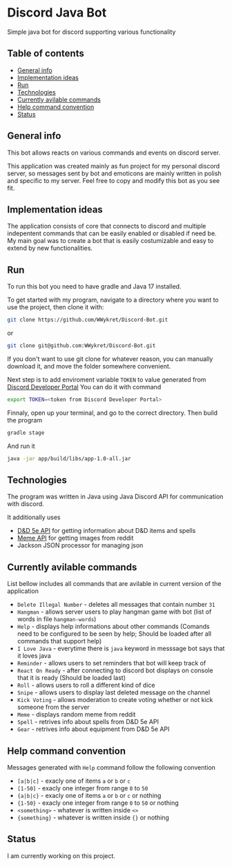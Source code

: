 # Discord Java Bot

Simple java bot for discord supporting various functionality

## Table of contents
* [General info](#general-info)
* [Implementation ideas](#implementation-ideas)
* [Run](#run)
* [Technologies](#technologies)
* [Currently avilable commands](#currently-avilable-commands)
* [Help command convention](#help-command-convention)
* [Status](#status)

## General info

This bot allows reacts on various commands and events on discord server.

This application was created mainly as fun project for my personal discord server, so messages sent by bot and emoticons are
mainly written in polish and specific to my server. Feel free to copy and modify this bot as you see fit.

## Implementation ideas

The application consists of core that connects to discord and multiple indepentent commands that can be easily enabled or disabled
if need be. My main goal was to create a bot that is easily costumizable and easy to extend by new functionalities. 

## Run
To run this bot you need to have gradle and Java 17 installed.

To get started with my program, navigate to a directory where you want to use the project, then clone it with:
```bash
git clone https://github.com/WWykret/Discord-Bot.git
```
or
```bash
git clone git@github.com:WWykret/Discord-Bot.git
```
If you don't want to use git clone for whatever reason, you can manually download it, and move the folder somewhere convenient.


Next step is to add enviroment variable `TOKEN` to value generated from [Discord Developer Portal](https://discordapp.com/developers/applications/)
You can do it with command
```bash
export TOKEN=<token from Discord Developer Portal>
```

Finnaly, open up your terminal, and go to the correct directory. Then build the program
```bash
gradle stage
```

And run it
```bash
java -jar app/build/libs/app-1.0-all.jar
```

## Technologies

The program was written in Java using Java Discord API for communication with discord.

It additionally uses
- [D&D 5e API](https://www.dnd5eapi.co/) for getting information about D&D items and spells
- [Meme API](https://github.com/D3vd/Meme_Api) for getting images from reddit
- Jackson JSON processor for managing json

## Currently avilable commands
List bellow includes all commands that are avilable in current version of the application

- `Delete Illegal Number` - deletes all messages that contain number `31`
- `Hangman` - allows server users to play hangman game with bot (list of words in file `hangman-words`)
- `Help` - displays help informations about other commands (Comands need to be configured to be seen by help; Should be loaded after all commands that support help)
- `I Love Java` - everytime there is `java` keyword in messsage bot says that it loves java
- `Reminder` - allows users to set reminders that bot will keep track of
- `React On Ready` - after connecting to discord bot displays on console that it is ready (Should be loaded last)
- `Roll` - allows users to roll a different kind of dice
- `Snipe` - allows users to display last deleted message on the channel
- `Kick Voting` - allows moderation to create voting whether or not kick someone from the server
- `Meme` - displays random meme from reddit
- `Spell` - retrives info about spells from D&D 5e API
- `Gear` - retrives info about equipment from D&D 5e API

## Help command convention
Messages generated with `Help` command follow the following convention
- `[a|b|c]` - exacly one of items `a` or `b` or `c` 
- `[1-50]` - exacly one integer from range `0` to `50`
- `{a|b|c}` - exacly one of items `a` or `b` or `c` or nothing
- `{1-50}` - exacly one integer from range `0` to `50` or nothing
- `<something>` - whatever is written inside `<>`
- `{something}` - whatever is written inside `{}` or nothing

## Status

I am currently working on this project.